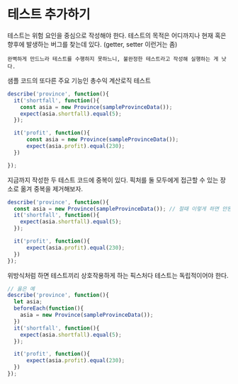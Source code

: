 # 테스트 추가하기

테스트는 위험 요인을 중심으로 작성해야 한다. 테스트의 목적은 어디까지나 현재 혹은 향후에 발생하는 버그를 찾는데 있다. (getter, setter 이런거는 좀)

`완벽하게 만드느라 테스트를 수행하지 못하느니, 불완정한 테스트라고 작성해 실행하는 게 낫다.`

샘플 코드의 또다른 주요 기능인 총수익 계산로직 테스트

```JavaScript
describe('province', function(){
  it('shortfall', function(){
    const asia = new Province(sampleProvinceData());
    expect(asia.shortfall).equal(5);
  });

  it('profit', function(){
      const asia = new Province(sampleProvinceData());
      expect(asia.profit).equal(230);
  })

});
```

지금까지 작성한 두 테스트 코드에 중복이 있다. 픽처를 둘 모두에게 접근할 수 있는 장소로 옮겨 중복을 제거해보자.

```JavaScript
describe('province', function(){
  const asia = new Province(sampleProvinceData()); // 절때 이렇게 하면 안된다.
  it('shortfall', function(){
    expect(asia.shortfall).equal(5);
  });

  it('profit', function(){
      expect(asia.profit).equal(230);
  })
});
```

위방식처럼 하면 테스트끼리 상호작용하게 하는 픽스처다 테스트는 독립적이어야 한다.

```JavaScript
// 옳은 예
describe('province', function(){
  let asia;
  beforeEach(function(){
    asia = new Province(sampleProvinceData());
  })
  it('shortfall', function(){
    expect(asia.shortfall).equal(5);
  });

  it('profit', function(){
      expect(asia.profit).equal(230);
  })
});
```
